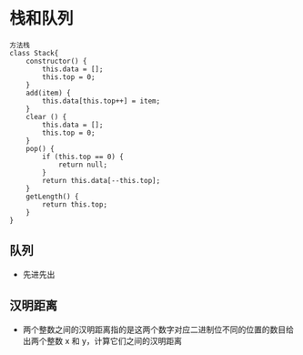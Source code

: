 # 栈和队列

```
方法栈
class Stack{
    constructor() {
        this.data = [];
        this.top = 0;
    }
    add(item) {
        this.data[this.top++] = item;
    }
    clear () {
        this.data = [];
        this.top = 0;
    }
    pop() {
        if (this.top == 0) {
            return null;
        }
        return this.data[--this.top];
    }
    getLength() {
        return this.top;
    }
}
```

## 队列

- 先进先出

## 汉明距离

- 两个整数之间的汉明距离指的是这两个数字对应二进制位不同的位置的数目给出两个整数 x 和 y，计算它们之间的汉明距离

```

```
